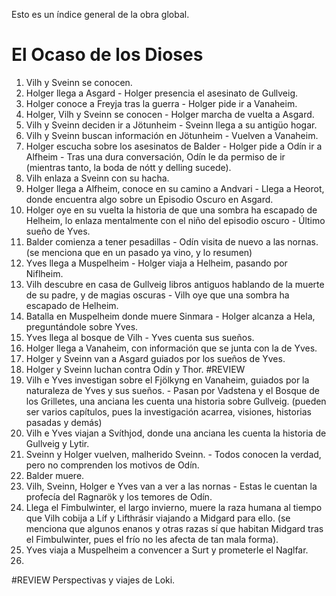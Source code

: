 Esto es un índice general de la obra global.

# El Ocaso de los Dioses

1. Vilh y Sveinn se conocen.
2. Holger llega a Asgard - Holger presencia el asesinato de Gullveig.
3. Holger conoce a Freyja tras la guerra - Holger pide ir a Vanaheim.
4. Holger, Vilh y Sveinn se conocen - Holger marcha de vuelta a Asgard.
5. Vilh y Sveinn deciden ir a Jötunheim - Sveinn llega a su antigüo hogar.
6. Vilh y Sveinn buscan información en Jötunheim - Vuelven a Vanaheim.
7. Holger escucha sobre los asesinatos de Balder - Holger pide a Odín ir a Alfheim - Tras una dura conversación, Odín le da permiso de ir (mientras tanto, la boda de nótt y delling sucede).
8. Vilh enlaza a Sveinn con su hacha.
9. Holger llega a Alfheim, conoce en su camino a Andvari - Llega a Heorot, donde encuentra algo sobre un Episodio Oscuro en Asgard.
10. Holger oye en su vuelta la historia de que una sombra ha escapado de Helheim, lo enlaza mentalmente con el niño del episodio oscuro - Último sueño de Yves.
11. Balder comienza a tener pesadillas - Odín visita de nuevo a las nornas. (se menciona que en un pasado ya vino, y lo resumen)
12. Yves llega a Muspelheim - Holger viaja a Helheim, pasando por Niflheim.
13. Vilh descubre en casa de Gullveig libros antiguos hablando de la muerte de su padre, y de magias oscuras - Vilh oye que una sombra ha escapado de Helheim.
14. Batalla en Muspelheim donde muere Sinmara - Holger alcanza a Hela, preguntándole sobre Yves.
15. Yves llega al bosque de Vilh - Yves cuenta sus sueños.
16. Holger llega a Vanaheim, con información que se junta con la de Yves.
17. Holger y Sveinn van a Asgard guiados por los sueños de Yves.
18. Holger y Sveinn luchan contra Odín y Thor. #REVIEW
19. Vilh e Yves investigan sobre el Fjölkyng en Vanaheim, guiados por la naturaleza de Yves y sus sueños. - Pasan por Vadstena y el Bosque de los Grilletes, una anciana les cuenta una historia sobre Gullveig. (pueden ser varios capítulos, pues la investigación acarrea, visiones, historias pasadas y demás)
20. Vilh e Yves viajan a Svíthjod, donde una anciana les cuenta la historia de Gullveig y Lytir.
21. Sveinn y Holger vuelven, malherido Sveinn. - Todos conocen la verdad, pero no comprenden los motivos de Odín.
22. Balder muere.
23. Vilh, Sveinn, Holger e Yves van a ver a las nornas - Estas le cuentan la profecía del Ragnarök y los temores de Odín.
24. Llega el Fimbulwinter, el largo invierno, muere la raza humana al tiempo que Vilh cobija a Líf y Lifthrásir viajando a Midgard para ello. (se menciona que algunos enanos y otras razas sí que habitan Midgard tras el Fimbulwinter, pues el frío no les afecta de tan mala forma).
25. Yves viaja a Muspelheim a convencer a Surt y prometerle el Naglfar.
26. 

#REVIEW Perspectivas y viajes de Loki.